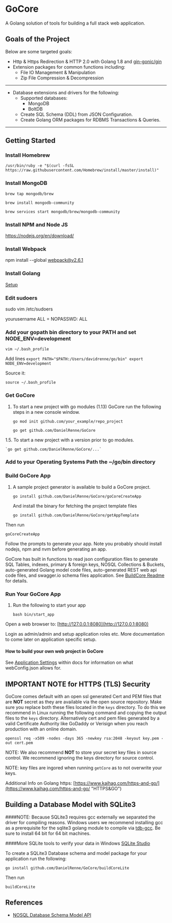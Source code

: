 # GoCore

A Golang solution of tools for building a full stack web application.

## Goals of the Project ##

Below are some targeted goals:

* Http & Https Redirection & HTTP 2.0 with Golang 1.8 and [gin-gonic/gin](https://github.com/gin-gonic/gin)
* Extension packages for common functions including:
	* File IO Management & Manipulation
	* Zip File Compression & Decompression

----------

* Database extensions and drivers for the following:
	* Supported databases:
		* MongoDB
		* BoltDB
	* Create SQL Schema (DDL) from JSON Configuration.
	* Create Golang ORM packages for RDBMS Transactions & Queries.

----------
## Getting Started ##

### Install Homebrew ###

`/usr/bin/ruby -e "$(curl -fsSL https://raw.githubusercontent.com/Homebrew/install/master/install)"`

### Install MongoDB ###

`brew tap mongodb/brew`

`brew install mongodb-community`

`brew services start mongodb/brew/mongodb-community`

### Install NPM and Node JS ###

https://nodejs.org/en/download/

### Install Webpack ###

npm install --global webpack@v2.6.1

### Install Golang ###

[Setup](https://golang.org/doc/install/ "Setup")

### Edit sudoers ###

sudo vim /etc/sudoers

yourusername   ALL = NOPASSWD: ALL


### Add your gopath bin directory to your PATH and set NODE_ENV=development

`vim ~/.bash_profile`

Add lines
`
export PATH="$PATH:/Users/davidrenne/go/bin"
export NODE_ENV=development
`

Source it:

`source ~/.bash_profile`


### Get GoCore
1.  To start a new project with go modules (1.13) GoCore run the following steps in a new console window.

	`go mod init github.com/your_example/repo_project`

	`go get github.com/DanielRenne/GoCore`

1.5.  To start a new project with a version prior to go modules.

	`go get github.com/DanielRenne/GoCore/...`

### Add to your Operating Systems Path the ~/go/bin directory

### Build GoCore App

1.  A sample project generator is available to build a GoCore project.

	`go install github.com/DanielRenne/GoCore/goCoreCreateApp`

	And install the binary for fetching the project template files

	`go install github.com/DanielRenne/GoCore/getAppTemplate`

Then run

    goCoreCreateApp

Follow the prompts to generate your app.  Note you probably should install nodejs, npm and nvm before generating an app.

GoCore has built in functions to read json configuration files to generate SQL Tables, indexes, primary & foreign keys, NOSQL Collections & Buckets, auto-generated Golang model code files, auto-generated REST web api code files, and swagger.io schema files application.  See [BuildCore Readme](https://github.com/DanielRenne/GoCore/blob/master/buildCore/README.md) for details.

### Run Your GoCore App

1.  Run the following to start your app

	`bash bin/start_app`

Open a web browser to:  [http://127.0.0.1:8080](http://127.0.0.1:8080)

Login as admin/admin and setup application roles etc.  More documentation to come later on application specific setup.

#### How to build your own web project in GoCore

See [Application Settings](https://github.com/DanielRenne/GoCore/blob/master/doc/Application_Settings.md) within docs for information on what webConfig.json allows for.

## IMPORTANT NOTE for HTTPS (TLS) Security
GoCore comes default with an open ssl generated Cert and PEM files that are **NOT** secret as they are available via the open source repository.  Make sure you replace both these files located in the `keys` directory.  To do this we recommend in Linux running the following command and copying the output files to the `keys` directory.  Alternatively cert and pem files generated by a valid Certificate Authority like GoDaddy or Verisign when you reach production with an online domain.

	openssl req -x509 -nodes -days 365 -newkey rsa:2048 -keyout key.pem -out cert.pem

NOTE:  We also recommend **NOT** to store your secret key files in source control.  We recommend ignoring the keys directory for source control.

NOTE:  key files are ingored when running `getCore` as to not overwrite your keys.

Additional Info on Golang https:  [https://www.kaihag.com/https-and-go/](https://www.kaihag.com/https-and-go/ "HTTPS&GO")



## Building a Database Model with SQLite3

####NOTE: Because SQLite3 requires gcc externally we separated the driver for compiling reasons.  Windows users we recommend installing gcc as a prerequisite for the sqlite3 golang module to compile via [tdb-gcc](http://tdm-gcc.tdragon.net/download).  Be sure to install 64 bit for 64 bit machines.

####More SQLite tools to verify your data in Windows [SQLite Studio](http://sqlitestudio.pl/)

To create a SQLite3 Database schema and model package for your application run the following:

	go install github.com/DanielRenne/GoCore/buildCoreLite

Then run

	buildCoreLite

## References

* [NOSQL Database Schema Model API](https://github.com/DanielRenne/GoCore/blob/master/doc/NOSQL_Schema_Model.md)
